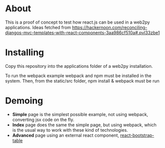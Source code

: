 About
=====
This is a proof of concept to test how react.js can be used in a web2py applications.
Ideas fetched from https://hackernoon.com/reconciling-djangos-mvc-templates-with-react-components-3aa986cf510a#.pvl33zbe1


Installing
==========
Copy this repository into the applications folder of a web2py installation.

To run the webpack example webpack and npm must be installed in the system. Then, from the static/src folder, npm install & webpack must be run

Demoing
==========

* __Simple__ page is the simplest possible example, not using webpack, converting jsx code on the fly.
* __Index__ page does the same the simple page, but using webpack, which is the usual way to work with these kind of technologies.
* __Advanced__ page using an external react component, [react-bootstrap-table](http://allenfang.github.io/react-bootstrap-table/)

